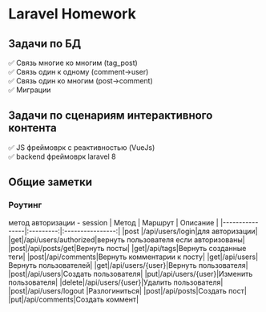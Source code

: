 # Laravel Homework

## Задачи по БД

:white_check_mark: Связь многие ко многим (tag_post) <br>
:white_check_mark: Связь один к одному (comment->user)<br>
:white_check_mark: Связь один ко многим (post->comment)<br>
:white_check_mark: Миграции

## Задачи по сценариям интерактивного контента

:white_check_mark: JS фреймоврк с реактивностью (VueJs)<br>
:white_check_mark: backend фреймоврк laravel 8<br>

## Общие заметки
### Роутинг

метод авторизации - session
| Метод | Маршрут | Описание |
|----------------|:---------:|:----------------:|
|post |/api/users/login|для авторизации|
|get|/api/users/authorized|вернуть пользователя если авторизованы|
|post|/api/posts/get|Вернуть посты|
|get|/api/tags|Вернуть созданные теги|
|post|/api/comments|Вернуть комментарии к посту|
|get|/api/users|Вернуть пользователей|
|get|/api/users/{user}|Вернуть пользователя|
|post|/api/users|Создать пользователя|
|put|/api/users/{user}|Изменить пользователя|
|delete|/api/users/{user}|Удалить пользователя|
|post|/api/users/logout |Разлогиниться|
|post|/api/posts|Создать пост|
|put|/api/comments|Создать коммент|
